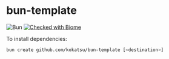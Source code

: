 # bun-template

![Bun](https://img.shields.io/badge/Bun-%23000000.svg?style=flat&logo=bun&logoColor=white)
[![Checked with Biome](https://img.shields.io/badge/Checked_with-Biome-60a5fa?style=flat&logo=biome)](https://biomejs.dev)

To install dependencies:

```bash
bun create github.com/kokatsu/bun-template [<destination>]
```
